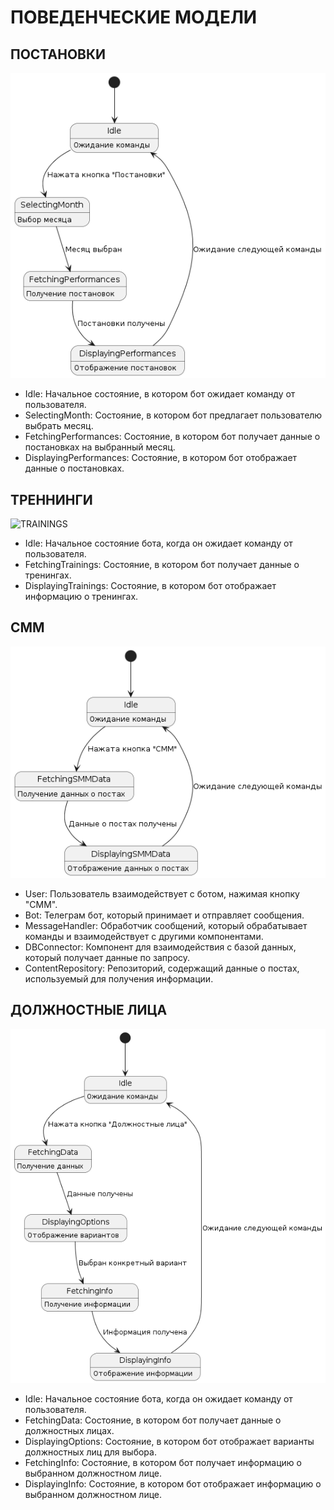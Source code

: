 # ПОВЕДЕНЧЕСКИЕ МОДЕЛИ

## ПОСТАНОВКИ
![THEATRE](https://github.com/sinseiwas/PROspekt_bot/blob/507173e5827142b6157ca4b6aea5956a9b77abde/docs/diagrams/theatre_status.png)

- Idle: Начальное состояние, в котором бот ожидает команду от пользователя.
- SelectingMonth: Состояние, в котором бот предлагает пользователю выбрать месяц.
- FetchingPerformances: Состояние, в котором бот получает данные о постановках на выбранный месяц.
- DisplayingPerformances: Состояние, в котором бот отображает данные о постановках.

## ТРЕННИНГИ
![TRAININGS](https://github.com/sinseiwas/PROspekt_bot/blob/507173e5827142b6157ca4b6aea5956a9b77abde/docs/diagrams/treninngs_status.puml)

- Idle: Начальное состояние бота, когда он ожидает команду от пользователя.
- FetchingTrainings: Состояние, в котором бот получает данные о тренингах.
- DisplayingTrainings: Состояние, в котором бот отображает информацию о тренингах.

## СММ
![CONTENT PLAN](https://github.com/sinseiwas/PROspekt_bot/blob/507173e5827142b6157ca4b6aea5956a9b77abde/docs/diagrams/content_plan_status.png)

- User: Пользователь взаимодействует с ботом, нажимая кнопку "СММ".
- Bot: Телеграм бот, который принимает и отправляет сообщения.
- MessageHandler: Обработчик сообщений, который обрабатывает команды и взаимодействует с другими компонентами.
- DBConnector: Компонент для взаимодействия с базой данных, который получает данные по запросу.
- ContentRepository: Репозиторий, содержащий данные о постах, используемый для получения информации.

## ДОЛЖНОСТНЫЕ ЛИЦА
![DIRECTORS](https://github.com/sinseiwas/PROspekt_bot/blob/507173e5827142b6157ca4b6aea5956a9b77abde/docs/diagrams/director_status.png)

- Idle: Начальное состояние бота, когда он ожидает команду от пользователя.
- FetchingData: Состояние, в котором бот получает данные о должностных лицах.
- DisplayingOptions: Состояние, в котором бот отображает варианты должностных лиц для выбора.
- FetchingInfo: Состояние, в котором бот получает информацию о выбранном должностном лице.
- DisplayingInfo: Состояние, в котором бот отображает информацию о выбранном должностном лице.